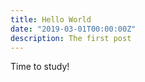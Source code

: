 ```yaml
---
title: Hello World
date: "2019-03-01T00:00:00Z"
description: The first post
---
```


Time to study!


